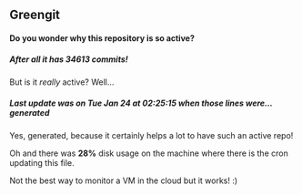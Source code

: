 ## Greengit

#### Do you wonder why this repository is so active?

##### After all it has 34613 commits!

But is it *really* active? Well...

##### Last update was on Tue Jan 24 at 02:25:15 when those lines were... generated

Yes, generated, because it certainly helps a lot to have such an active repo!

Oh and there was **28%** disk usage on the machine
where there is the cron updating this file.

Not the best way to monitor a VM in the cloud but it works! :)

